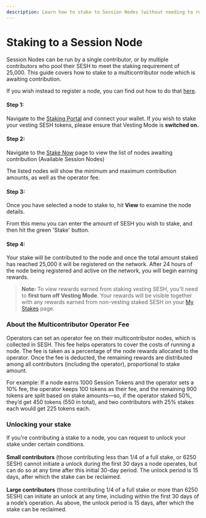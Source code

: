 ```yaml
---
description: Learn how to stake to Session Nodes (without needing to run your own node).
---
```


# Staking to a Session Node

Session Nodes can be run by a single contributor, or by multiple contributors who pool their SESH to meet the staking requirement of 25,000. This guide covers how to stake to a multicontributor node which is awaiting contribution.&#x20;

If you wish instead to register a node, you can find out how to do that [here](running-a-session-node/).

#### Step 1:

Navigate to the [Staking Portal](https://stake.getsession.org/) and connect your wallet. If you wish to stake your vesting SESH tokens, please ensure that Vesting Mode is **switched on.**&#x20;

#### Step 2:

Navigate to the [Stake Now](https://stake.getsession.org/stake) page to view the list of nodes awaiting contribution (Available Session Nodes)

The listed nodes will show the minimum and maximum contribution amounts, as well as the operator fee.&#x20;

#### Step 3:&#x20;

Once you have selected a node to stake to, hit **View** to examine the node details.

From this menu you can enter the amount of SESH you wish to stake, and then hit the green 'Stake' button.&#x20;

#### Step 4:

Your stake will be contributed to the node and once the total amount staked has reached 25,000 it will be registered on the network. After 24 hours of the node being registered and active on the network, you will begin earning rewards.&#x20;

> **Note:** To view rewards earned from staking vesting SESH, you'll need to **first turn off Vesting Mode**. Your rewards will be visible together with any rewards earned from non-vesting staked SESH on your [My Stakes](https://stake.getsession.org/mystakes) page.&#x20;

### About the Multicontributor Operator Fee

Operators can set an operator fee on their multicontributor nodes, which is collected in SESH. This fee helps operators to cover the costs of running a node. The fee is taken as a percentage of the node rewards allocated to the operator. Once the fee is deducted, the remaining rewards are distributed among all contributors (including the operator), proportional to stake amount.

For example: If a node earns 1000 Session Tokens and the operator sets a 10% fee, the operator keeps 100 tokens as their fee, and the remaining 900 tokens are split based on stake amounts—so, if the operator staked 50%, they’d get 450 tokens (550 in total), and two contributors with 25% stakes each would get 225 tokens each.

### Unlocking your stake

If you're contributing a stake to a node, you can request to unlock your stake under certain conditions. \
\
**Small contributors** (those contributing less than 1/4 of a full stake, or 6250 SESH) cannot initiate a unlock during the first 30 days a node operates, but can do so at any time after this initial 30-day period. The unlock period is 15 days, after which the stake can be reclaimed. \
\
**Large contributors** (those contributing 1/4 of a full stake or more than 6250 SESH) can initiate an unlock at any time, including within the first 30 days of a node’s operation. As above, the unlock period is 15 days, after which the stake can be reclaimed.

